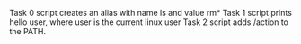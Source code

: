 Task 0 script creates an alias with name ls and value rm*
Task 1 script prints hello user, where user is the current linux user
Task 2 script adds /action to the PATH.
